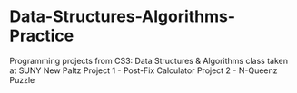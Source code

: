 # Data-Structures-Algorithms-Practice
Programming projects from CS3: Data Structures &amp; Algorithms class taken at SUNY New Paltz
Project 1 - Post-Fix Calculator
Project 2 - N-Queenz Puzzle

